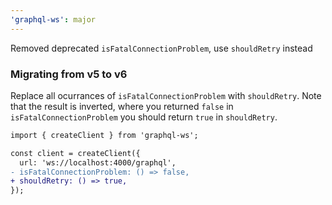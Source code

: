 ```yaml
---
'graphql-ws': major
---
```


Removed deprecated `isFatalConnectionProblem`, use `shouldRetry` instead

### Migrating from v5 to v6

Replace all ocurrances of `isFatalConnectionProblem` with `shouldRetry`. Note that the result is inverted, where you returned `false` in `isFatalConnectionProblem` you should return `true` in `shouldRetry`.

```diff
import { createClient } from 'graphql-ws';

const client = createClient({
  url: 'ws://localhost:4000/graphql',
- isFatalConnectionProblem: () => false,
+ shouldRetry: () => true,
});
```
